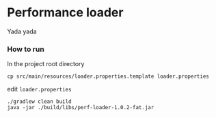 ﻿Performance loader
=========

Yada yada

### How to run

In the project root directory

```
cp src/main/resources/loader.properties.template loader.properties
```

edit `loader.properties`

```
./gradlew clean build
java -jar ./build/libs/perf-loader-1.0.2-fat.jar
```
